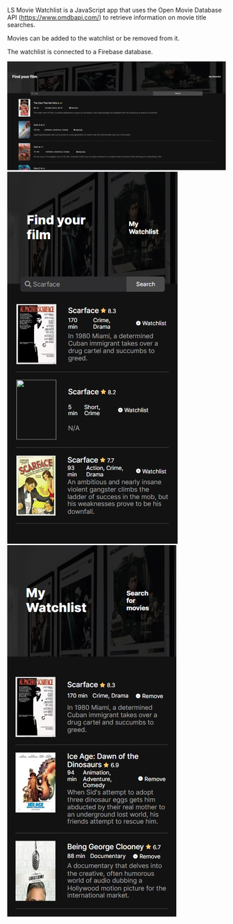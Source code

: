 
LS Movie Watchlist is a JavaScript app that uses the Open Movie Database API (https://www.omdbapi.com/) to retrieve information on movie title searches.

Movies can be added to the watchlist or be removed from it.

The watchlist is connected to a Firebase database.

![Desktop view](/images/DesktopView.jpg)
![Phone view](/images/PhoneView.jpg)
![Watchlist view](/images/Watchlist.jpg)
